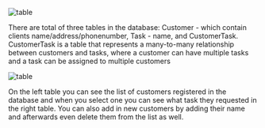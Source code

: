 ![table](https://user-images.githubusercontent.com/118594101/218719956-539a9a6e-c464-4425-8fbd-f98720758b68.png)

There are total of three tables in the database: Customer - which contain clients name/address/phonenumber, Task - name, and CustomerTask. CustomerTask is a table that represents a many-to-many relationship between customers and tasks, where a customer can have multiple tasks and a task can be assigned to multiple customers

![table](https://user-images.githubusercontent.com/118594101/218718328-a7c3fcb0-3005-4faa-92c1-1eae85f378f5.png)

On the left table you can see the list of customers registered in the database and when you select one you can see what task they requested in the right table. You can also add in new customers by adding their name and afterwards even delete them from the list as well.
